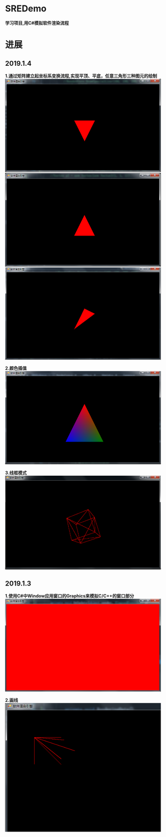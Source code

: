 # SREDemo
__学习项目,用C#模拟软件渲染流程__

# 进展

## 2019.1.4
__1.通过矩阵建立起坐标系变换流程,实现平顶、平底，任意三角形三种图元的绘制__  
![Triangle3](https://github.com/SixGodZhang/SREDemo/blob/master/Images/Triangle3.png) 
![Triangle2](https://github.com/SixGodZhang/SREDemo/blob/master/Images/Triangle2.png) 
![Triangle1](https://github.com/SixGodZhang/SREDemo/blob/master/Images/Triangle1.png) 

__2.颜色插值__  
![ColorLearp](https://github.com/SixGodZhang/SREDemo/blob/master/Images/ColorLearp.png)

__3.线框模式__
![wireframe](https://github.com/SixGodZhang/SREDemo/blob/master/Images/wireframe.png)

## 2019.1.3
__1.使用C#中Window应用窗口的Graphics来模拟C/C++的窗口部分__  
![InitWindow](https://github.com/SixGodZhang/SREDemo/blob/master/Images/201801031530.png) 

__2.画线__  
![slash](https://github.com/SixGodZhang/SREDemo/blob/master/Images/slash.png) 
